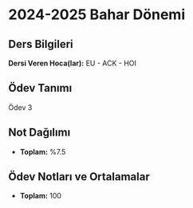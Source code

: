 # 2024-2025 Bahar Dönemi

## Ders Bilgileri
**Dersi Veren Hoca(lar):** EU - ACK - HOI

## Ödev Tanımı
Ödev 3

## Not Dağılımı
* **Toplam:** %7.5

## Ödev Notları ve Ortalamalar
- **Toplam:** 100



 